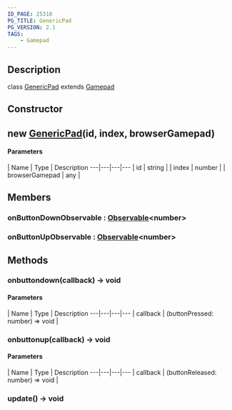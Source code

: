 ```yaml
---
ID_PAGE: 25318
PG_TITLE: GenericPad
PG_VERSION: 2.1
TAGS:
    - Gamepad
---
```

## Description

class [GenericPad](/classes/3.1/GenericPad) extends [Gamepad](/classes/3.1/Gamepad)



## Constructor

## new [GenericPad](/classes/3.1/GenericPad)(id, index, browserGamepad)



#### Parameters
 | Name | Type | Description
---|---|---|---
 | id | string | 
 | index | number | 
 | browserGamepad | any | 
## Members

### onButtonDownObservable : [Observable](/classes/3.1/Observable)&lt;number&gt;



### onButtonUpObservable : [Observable](/classes/3.1/Observable)&lt;number&gt;



## Methods

### onbuttondown(callback) &rarr; void



#### Parameters
 | Name | Type | Description
---|---|---|---
 | callback | (buttonPressed: number) =&gt; void | 

### onbuttonup(callback) &rarr; void



#### Parameters
 | Name | Type | Description
---|---|---|---
 | callback | (buttonReleased: number) =&gt; void | 

### update() &rarr; void


